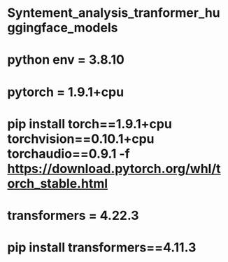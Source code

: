 # Syntement_analysis_tranformer_huggingface_models
# python env =  3.8.10
# pytorch = 1.9.1+cpu
# pip install torch==1.9.1+cpu torchvision==0.10.1+cpu torchaudio==0.9.1 -f https://download.pytorch.org/whl/torch_stable.html
# transformers = 4.22.3
# pip install transformers==4.11.3
